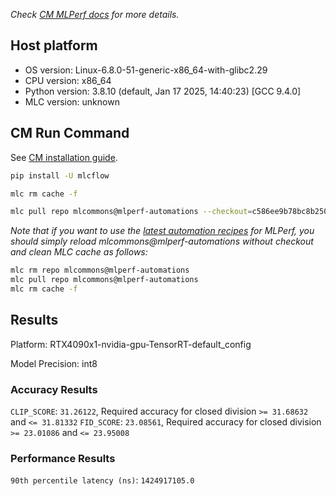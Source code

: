 *Check [CM MLPerf docs](https://docs.mlcommons.org/inference) for more details.*

## Host platform

* OS version: Linux-6.8.0-51-generic-x86_64-with-glibc2.29
* CPU version: x86_64
* Python version: 3.8.10 (default, Jan 17 2025, 14:40:23) 
[GCC 9.4.0]
* MLC version: unknown

## CM Run Command

See [CM installation guide](https://docs.mlcommons.org/inference/install/).

```bash
pip install -U mlcflow

mlc rm cache -f

mlc pull repo mlcommons@mlperf-automations --checkout=c586ee9b78bc8b250f76faa78dfb2604d8cbe127


```
*Note that if you want to use the [latest automation recipes](https://docs.mlcommons.org/inference) for MLPerf,
 you should simply reload mlcommons@mlperf-automations without checkout and clean MLC cache as follows:*

```bash
mlc rm repo mlcommons@mlperf-automations
mlc pull repo mlcommons@mlperf-automations
mlc rm cache -f

```

## Results

Platform: RTX4090x1-nvidia-gpu-TensorRT-default_config

Model Precision: int8

### Accuracy Results 
`CLIP_SCORE`: `31.26122`, Required accuracy for closed division `>= 31.68632` and `<= 31.81332`
`FID_SCORE`: `23.08561`, Required accuracy for closed division `>= 23.01086` and `<= 23.95008`

### Performance Results 
`90th percentile latency (ns)`: `1424917105.0`
